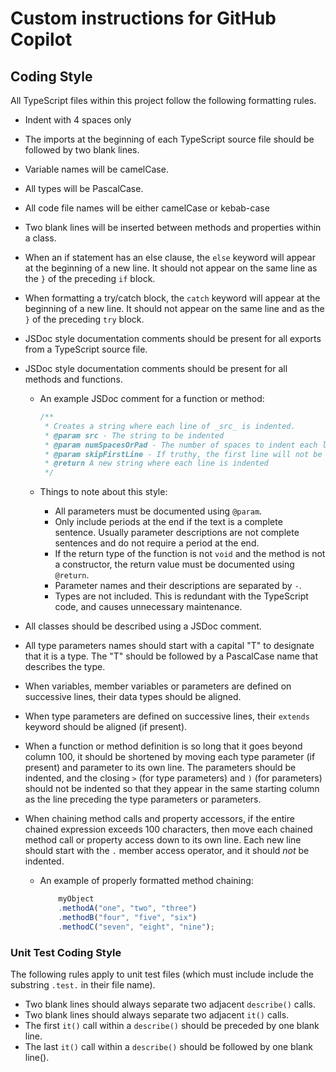 # Custom instructions for GitHub Copilot

## Coding Style

All TypeScript files within this project follow the following formatting rules.

- Indent with 4 spaces only
- The imports at the beginning of each TypeScript source file should be followed
  by two blank lines.
- Variable names will be camelCase.
- All types will be PascalCase.
- All code file names will be either camelCase or kebab-case
- Two blank lines will be inserted between methods and properties within a
  class.
- When an if statement has an else clause, the `else` keyword will appear at the
  beginning of a new line.  It should not appear on the same line as the `}` of
  the preceding `if` block.
- When formatting a try/catch block, the `catch` keyword will appear at the
  beginning of a new line.  It should not appear on the same line and as the `}`
  of the preceding `try` block.
- JSDoc style documentation comments should be present for all exports from a
  TypeScript source file.
- JSDoc style documentation comments should be present for all methods and
  functions.
  - An example JSDoc comment for a function or method:

    ```typescript
    /**
     * Creates a string where each line of _src_ is indented.
     * @param src - The string to be indented
     * @param numSpacesOrPad - The number of spaces to indent each line
     * @param skipFirstLine - If truthy, the first line will not be indented
     * @return A new string where each line is indented
     */
    ```

  - Things to note about this style:

    - All parameters must be documented using `@param`.
    - Only include periods at the end if the text is a complete sentence.
      Usually parameter descriptions are not complete sentences and do not
      require a period at the end.
    - If the return type of the function is not `void` and the method is not a
      constructor, the return value must be documented using `@return`.
    - Parameter names and their descriptions are separated by ` - `.
    - Types are not included.  This is redundant with the TypeScript code, and
      causes unnecessary maintenance.

- All classes should be described using a JSDoc comment.
- All type parameters names should start with a capital "T" to designate that it
  is a type.  The "T" should be followed by a PascalCase name that describes the
  type.
- When variables, member variables or parameters are defined on successive
  lines, their data types should be aligned.
- When type parameters are defined on successive lines, their `extends` keyword
  should be aligned (if present).
- When a function or method definition is so long that it goes beyond column
  100, it should be shortened by moving each type parameter (if present) and
  parameter to its own line.  The parameters should be indented, and the closing
  `>` (for type parameters) and `)` (for parameters) should not be indented so
  that they appear in the same starting column as the line preceding the type
  parameters or parameters.
- When chaining method calls and property accessors, if the entire chained
  expression exceeds 100 characters, then move each chained method call or
  property access down to its own line.  Each new line should start with the `.`
  member access operator, and it should *not* be indented.
  - An example of properly formatted method chaining:

      ```typescript
          myObject
          .methodA("one", "two", "three")
          .methodB("four", "five", "six")
          .methodC("seven", "eight", "nine");
      ```

### Unit Test Coding Style

The following rules apply to unit test files (which must include include the
substring `.test.` in their file name).

- Two blank lines should always separate two adjacent `describe()` calls.
- Two blank lines should always separate two adjacent `it()` calls.
- The first `it()` call within a `describe()` should be preceded by one blank
  line.
- The last `it()` call within a `describe()` should be followed by one blank
  line().
